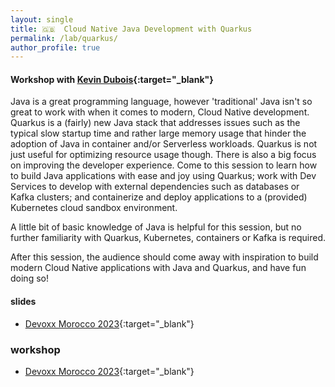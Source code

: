 ```yaml
---
layout: single
title: 🇬🇧  Cloud Native Java Development with Quarkus
permalink: /lab/quarkus/
author_profile: true
---
```


#### Workshop with [Kevin Dubois](https://twitter.com/kevindubois){:target="_blank"}

Java is a great programming language, however 'traditional' Java isn't so great to work with when it comes to modern, Cloud Native development. Quarkus is a (fairly) new Java stack that addresses issues such as the typical slow startup time and rather large memory usage that hinder the adoption of Java in container and/or Serverless workloads. Quarkus is not just useful for optimizing resource usage though. There is also a big focus on improving the developer experience.
Come to this session to learn how to build Java applications with ease and joy using Quarkus; work with Dev Services to develop with external dependencies such as databases or Kafka clusters; and containerize and deploy applications to a (provided) Kubernetes cloud sandbox environment.  

A little bit of basic knowledge of Java is helpful for this session, but no further familiarity with Quarkus, Kubernetes, containers or Kafka is required.

After this session, the audience should come away with inspiration to build modern Cloud Native applications with Java and Quarkus, and have fun doing so!

#### slides
- [Devoxx Morocco 2023](https://speakerdeck.com/kdubois/cloud-native-java-development-with-quarkus-devoxx-morocco){:target="_blank"}

### workshop
- [Devoxx Morocco 2023](https://redhat-developer-demos.github.io/quarkus-tutorial/quarkus-tutorial/index.html){:target="_blank"}

